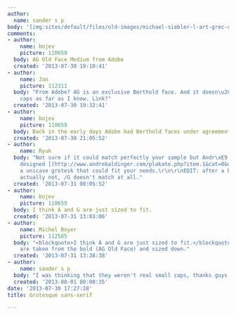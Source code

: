 ```yaml
---
author:
  name: sander s p
body: '[img:sites/default/files/old-images/michael-siebler-l-art-grec-o-3822854492-0_3547.jpg]'
comments:
- author:
    name: bojev
    picture: 110659
  body: AG Old Face Medium from Adobe
  created: '2013-07-30 19:10:41'
- author:
    name: Jan
    picture: 112311
  body: "From Adobe? AG is an exclusive Berthold face. And it doesn\u2019t have small
    caps as far as I know. Link?"
  created: '2013-07-30 19:32:41'
- author:
    name: bojev
    picture: 110659
  body: Back in the early days Adobe had Berthold faces under agreement.
  created: '2013-07-30 21:05:52'
- author:
    name: Ryuk
  body: "Not sure if it could match perfectly your sample but Andr\xE9 Baldinger has
    designed [[http://www.andrebaldinger.com/plakate.php?item.1&cat=0&dir=008_type_newut|Newut]],
    a unicase grotesk that could fit your needs.\r\n\r\nEDIT: after a better look,
    actually not, /G doesn't match at all."
  created: '2013-07-31 08:05:52'
- author:
    name: bojev
    picture: 110659
  body: I think A and G are just sized to fit.
  created: '2013-07-31 13:03:06'
- author:
    name: Michel Boyer
    picture: 112585
  body: "<blockquote>I think A and G are just sized to fit.</blockquote>\r\nYes, they
    are taken from the bold (AG Old Face) and sized down."
  created: '2013-07-31 13:38:38'
- author:
    name: sander s p
  body: "I was thinking that they weren't real small caps, thanks guys!\r\n"
  created: '2013-08-01 00:00:35'
date: '2013-07-30 17:27:28'
title: Grotesque sans-serif

---
```

